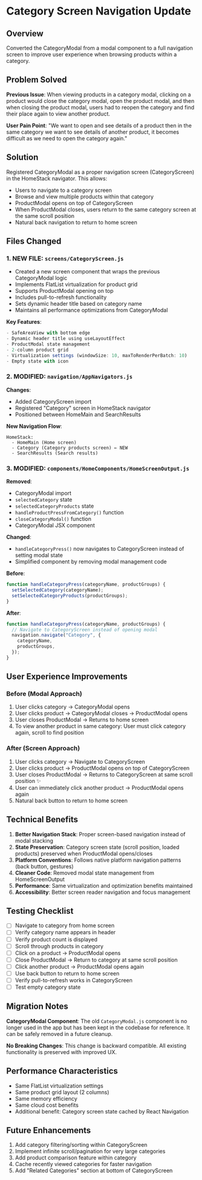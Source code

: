 # Category Screen Navigation Update

## Overview

Converted the CategoryModal from a modal component to a full navigation screen to improve user experience when browsing products within a category.

## Problem Solved

**Previous Issue**: When viewing products in a category modal, clicking on a product would close the category modal, open the product modal, and then when closing the product modal, users had to reopen the category and find their place again to view another product.

**User Pain Point**: "We want to open and see details of a product then in the same category we want to see details of another product, it becomes difficult as we need to open the category again."

## Solution

Registered CategoryModal as a proper navigation screen (CategoryScreen) in the HomeStack navigator. This allows:

- Users to navigate to a category screen
- Browse and view multiple products within that category
- ProductModal opens on top of CategoryScreen
- When ProductModal closes, users return to the same category screen at the same scroll position
- Natural back navigation to return to home screen

## Files Changed

### 1. **NEW FILE**: `screens/CategoryScreen.js`

- Created a new screen component that wraps the previous CategoryModal logic
- Implements FlatList virtualization for product grid
- Supports ProductModal opening on top
- Includes pull-to-refresh functionality
- Sets dynamic header title based on category name
- Maintains all performance optimizations from CategoryModal

**Key Features**:

```javascript
- SafeAreaView with bottom edge
- Dynamic header title using useLayoutEffect
- ProductModal state management
- 2-column product grid
- Virtualization settings (windowSize: 10, maxToRenderPerBatch: 10)
- Empty state with icon
```

### 2. **MODIFIED**: `navigation/AppNavigators.js`

**Changes**:

- Added CategoryScreen import
- Registered "Category" screen in HomeStack navigator
- Positioned between HomeMain and SearchResults

**New Navigation Flow**:

```
HomeStack:
  - HomeMain (Home screen)
  - Category (Category products screen) ← NEW
  - SearchResults (Search results)
```

### 3. **MODIFIED**: `components/HomeComponents/HomeScreenOutput.js`

**Removed**:

- CategoryModal import
- `selectedCategory` state
- `selectedCategoryProducts` state
- `handleProductPressFromCategory()` function
- `closeCategoryModal()` function
- CategoryModal JSX component

**Changed**:

- `handleCategoryPress()` now navigates to CategoryScreen instead of setting modal state
- Simplified component by removing modal management code

**Before**:

```javascript
function handleCategoryPress(categoryName, productGroups) {
  setSelectedCategory(categoryName);
  setSelectedCategoryProducts(productGroups);
}
```

**After**:

```javascript
function handleCategoryPress(categoryName, productGroups) {
  // Navigate to CategoryScreen instead of opening modal
  navigation.navigate("Category", {
    categoryName,
    productGroups,
  });
}
```

## User Experience Improvements

### Before (Modal Approach)

1. User clicks category → CategoryModal opens
2. User clicks product → CategoryModal closes → ProductModal opens
3. User closes ProductModal → Returns to home screen
4. To view another product in same category: User must click category again, scroll to find position

### After (Screen Approach)

1. User clicks category → Navigate to CategoryScreen
2. User clicks product → ProductModal opens on top of CategoryScreen
3. User closes ProductModal → Returns to CategoryScreen at same scroll position ✨
4. User can immediately click another product → ProductModal opens again
5. Natural back button to return to home screen

## Technical Benefits

1. **Better Navigation Stack**: Proper screen-based navigation instead of modal stacking
2. **State Preservation**: Category screen state (scroll position, loaded products) preserved when ProductModal opens/closes
3. **Platform Conventions**: Follows native platform navigation patterns (back button, gestures)
4. **Cleaner Code**: Removed modal state management from HomeScreenOutput
5. **Performance**: Same virtualization and optimization benefits maintained
6. **Accessibility**: Better screen reader navigation and focus management

## Testing Checklist

- [ ] Navigate to category from home screen
- [ ] Verify category name appears in header
- [ ] Verify product count is displayed
- [ ] Scroll through products in category
- [ ] Click on a product → ProductModal opens
- [ ] Close ProductModal → Return to category at same scroll position
- [ ] Click another product → ProductModal opens again
- [ ] Use back button to return to home screen
- [ ] Verify pull-to-refresh works in CategoryScreen
- [ ] Test empty category state

## Migration Notes

**CategoryModal Component**: The old `CategoryModal.js` component is no longer used in the app but has been kept in the codebase for reference. It can be safely removed in a future cleanup.

**No Breaking Changes**: This change is backward compatible. All existing functionality is preserved with improved UX.

## Performance Characteristics

- Same FlatList virtualization settings
- Same product grid layout (2 columns)
- Same memory efficiency
- Same cloud cost benefits
- Additional benefit: Category screen state cached by React Navigation

## Future Enhancements

1. Add category filtering/sorting within CategoryScreen
2. Implement infinite scroll/pagination for very large categories
3. Add product comparison feature within category
4. Cache recently viewed categories for faster navigation
5. Add "Related Categories" section at bottom of CategoryScreen
